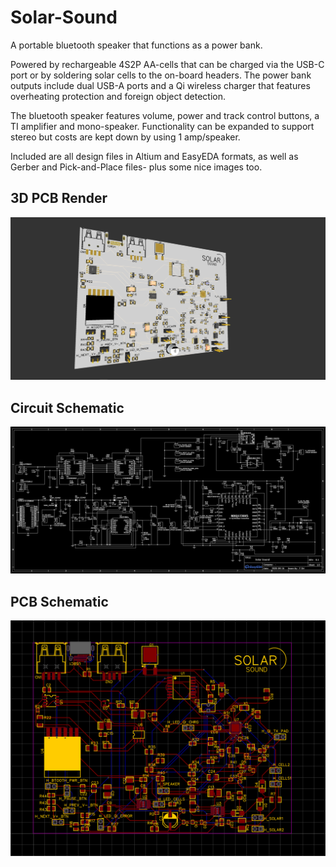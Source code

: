 # Solar-Sound
 
A portable bluetooth speaker that functions as a power bank.

Powered by rechargeable 4S2P AA-cells that can be charged via the USB-C port or by soldering solar cells to the on-board headers. The power bank outputs include dual USB-A ports and a Qi wireless charger that features overheating protection and foreign object detection.

The bluetooth speaker features volume, power and track control buttons, a TI amplifier and mono-speaker. Functionality can be expanded to support stereo but costs are kept down by using 1 amp/speaker.

Included are all design files in Altium and EasyEDA formats, as well as Gerber and Pick-and-Place files- plus some nice images too.

## 3D PCB Render
![3D Render](https://github.com/FinOrr/Solar-Sound/blob/master/Images/PCB-Render.PNG)

## Circuit Schematic
![Schematic](https://github.com/FinOrr/Solar-Sound/blob/master/Images/Schematic.png)

## PCB Schematic
![PCB](https://github.com/FinOrr/Solar-Sound/blob/master/Images/PCB-Schematic.PNG)
